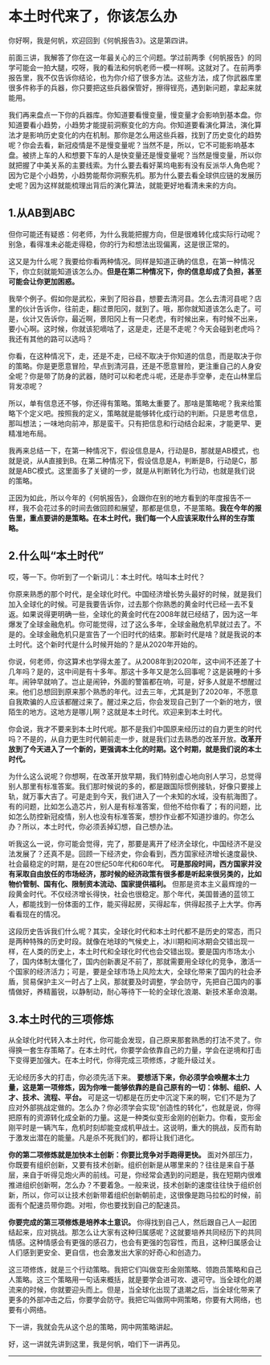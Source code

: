 # 本土时代来了，你该怎么办

你好啊，我是何帆，欢迎回到《何帆报告3》。这是第四讲。

前面三讲，我解答了你在这一年最关心的三个问题。学过前两季《何帆报告》的同学可能会一拍大腿，哎呀，我的看法和何帆老师一模一样啊。这就对了。在前两季报告里，我不仅告诉你结论，也为你介绍了很多方法。这些方法，成了你武器库里很多件称手的兵器，你只要把这些兵器保管好，擦得锃亮，遇到新问题，拿起来就能用。

我们再来盘点一下你的兵器库。你知道要看慢变量，慢变量才会影响到基本盘。你知道要看小趋势，小趋势才能提前洞察变化的方向。你知道要看演化算法，演化算法才是影响历史变化的内在机制。那你是怎么用这些兵器，找到了历史变化的趋势呢？你会去看，新冠疫情是不是慢变量呢？当然不是，所以，它不可能影响基本盘。被挤上车的人和想要下车的人是快变量还是慢变量呢？当然是慢变量，所以你就把握了中美关系的主要线索。为什么要去看好莱坞电影有没有反派华人角色呢？因为它是个小趋势，小趋势能帮你洞察先机。那为什么要去看全球供应链的发展历史呢？因为这样就能梳理出背后的演化算法，就能更好地看清未来的方向。

## 1.从AB到ABC

但你可能还有疑惑：何老师，为什么我能把握方向，但是很难转化成实际行动呢？别急，看得准未必能走得稳，你的行为和想法出现偏离，这是很正常的。

这又是为什么呢？我要给你看两种情况。同样是知道正确的信息，在第一种情况下，你立刻就能知道该怎么办。**但是在第二种情况下，你的信息却成了负担，甚至可能会让你更加困惑。**

我举个例子。假如你是武松，来到了阳谷县，想要去清河县。怎么去清河县呢？店里的伙计告诉你，往前走，翻过景阳冈，就到了。哦，那你就知道该怎么走了。可是，伙计又告诉你，最近啊，景阳冈上有一只老虎，有时候出来，有时候不出来，要小心啊。这时候，你就该犯嘀咕了，这是走，还是不走呢？今天会碰到老虎吗？我还有其他的路可以选吗？

你看，在这种情况下，走，还是不走，已经不取决于你知道的信息，而是取决于你的策略。你是更愿意冒险，早点到清河县，还是不愿意冒险，更注重自己的人身安全呢？你是带了防身的武器，随时可以和老虎斗呢，还是赤手空拳，走在山林里后背发凉呢？

所以，单有信息还不够，你还得有策略。策略太重要了。那啥是策略呢？我来给策略下个定义吧。按照我的定义，策略就是能够转化成行动的判断。只是思考信息，那叫想法；一味地向前冲，那是蛮干。只有把信息和行动结合起来，才能更早、更精准地布局。

我再来总结一下，在第一种情况下，假设信息是A，行动是B，那就是AB模式，也就是说，从A直接到B。在第二种情况下，假设信息是A，判断是B，行动是C，那就是ABC模式。这里面多了关键的一步，就是从判断转化为行动，也就是我们说的策略。

正因为如此，所以今年的《何帆报告》，会跟你在别的地方看到的年度报告不一样，我不会花过多的时间去做回顾和展望，那都是信息，不是策略。**我在今年的报告里，重点要讲的是策略。在本土时代，我们每一个人应该采取什么样的生存策略。**

## 2.什么叫“本土时代”

哎，等一下。你听到了一个新词儿：本土时代。啥叫本土时代？

你原来熟悉的那个时代，是全球化时代。中国经济增长势头最好的时候，就是我们加入全球化的时候。可是我要告诉你，过去那个你熟悉的黄金时代已经一去不复返。如果说得更明确一些，全球化的黄金时代在2008年就已经结了，因为这一年爆发了全球金融危机。你可能觉得，过了这么多年，全球金融危机早就过去了。不是的。全球金融危机只是宣告了一个旧时代的结束。那新时代是啥？就是我说的本土时代。这个新时代是什么时候开始的？是从2020年开始的。

你说，何老师，你这算术也学得太差了。从2008年到2020年，这中间不还差了十几年吗？是的，这中间是有十多年。那这十多年又是怎么回事呢？这是装睡的十多年。闹钟早就响了。岂止是闹钟，外面的警笛都在响，可是，好多人就是不想醒过来。他们总想回到原来那个熟悉的年代。过去三年，尤其是到了2020年，不愿意自我欺骗的人应该都醒过来了。醒过来之后，你会发现自己到了一个新的地方，很陌生的地方。这地方是哪儿啊？这就是本土时代。欢迎来到本土时代。

你会说，我才不要来到本土时代呢。那不是我们中国原来经历过的自力更生的时代吗？不是的，从自力更生时代朝前走一步，就是我们过去熟悉的改革开放。**改革开放到了今天进入了一个新的，更强调本土化的时期。这个时期，就是我们说的本土时代。**

为什么这么说呢？你想啊，在改革开放早期，我们特别虚心地向别人学习，总觉得别人那里有标准答案。我们那时候说的多的，都是跟国际惯例接轨，好像只要接上轨，就万事大吉了。可是走到今天，我们进入了一个未知的水域，没有航海图了。有的问题，比如怎么造芯片，别人是有标准答案，但他不给你看了；有的问题，比如怎么防控新冠疫情，别人也没有标准答案，想抄作业都不知道抄谁的。你怎么办？所以，本土时代，你必须丢掉幻想，自己想办法。

听我这么一说，你可能会觉得，完了，那要是离开了经济全球化，中国经济不是没法发展了？还真不是。回顾一下经济史，你会看到，西方国家经济增长速度最快、社会最稳定的时期，是在20世纪50年代和60年代。
**可是那段时间，西方国家并没有采取自由放任的市场经济，那时候的经济政策有很多都是听起来很另类的，比如物价管制、国有化、限制资本流动、国家提供福利。** 但那是资本主义最辉煌的一段黄金时代。不仅经济增长得快，社会也很稳定。那个年代，美国普通的蓝领工人，都能找到一份体面的工作，能买得起房，买得起车，供得起孩子上大学。你再看看现在的情况。

这段历史告诉我们什么呢？其实，全球化时代和本土时代都不是历史的常态，而只是两种特殊的历史时段。就像在地球的气候史上，冰川期和间冰期会交错出现一样，在人类的历史上，本土时代和全球化时代也会交错出现。要是国内市场太小了，国内体制太僵化了，国内创新裹足不前了，那就需要用全球化的竞争，激活一个国家的经济活力；可是，要是全球市场上风险太大，全球化带来了国内的社会矛盾，贸易保护主义一时占了上风，那就要及时调整，学会防守，先把自己国内的事情做好，养精蓄锐，以静制动，耐心等待下一轮的全球化浪潮、新技术革命浪潮。

## 3.本土时代的三项修炼

从全球化时代转入本土时代，你可能会发现，自己原来那套熟悉的打法不灵了。你得换一套生存策略了。在本土时代，你要学会依靠自己的力量，学会在逆境和打击下变得更加强大。在本土时代，你得完成三项修炼，才能升级过关。

无论经历多大的打击，你必须先活下来。
**要想活下来，你必须学会唤醒本土力量，这是第一项修炼，因为你唯一能够依靠的是自己原有的一切：体制、组织、人才、技术、流程、平台。** 可是这一切都是在历史中沉淀下来的啊，它们不是为了应对外部挑战定做的。怎么办？你必须学会实现“创造性的转化”，也就是说，你得把原有的资源转化成全新的力量。这是一种类似变形金刚的创新力。你看，变形金刚平时是一辆汽车，危机时刻却能变成机甲战士。这说明，重大的挑战，反而有助于激发出潜在的能量。凡是杀不死我们的，都将让我们进化。

**你的第二项修炼就是加快本土创新：你要比竞争对手跑得更快。** 面对外部压力，你既要有组织创新，又要有技术创新。组织创新是从哪里来的？往往是来自于基层，来自于听得见炮火声的前线。可是，你经常会遇到的问题是，我在短期内很难推进组织创新啊，怎么办？不要着急。一般来说，技术创新的速度往往快于组织创新，所以，你可以让技术创新带着组织创新朝前走，这很像是跑马拉松的时候，前面有个配速员带你跑。对啦，你也要找到自己的配速员。

**你要完成的第三项修炼是培养本土意识。** 你得找到自己人，然后跟自己人一起团结起来，应对挑战。那怎么让大家有这种归属感呢？这就要培养共同经历下的共同情感。这种情感会有更强的感召力，也会有更强的包容性，而且，这种归属感会让人们感到更安全、更自信，也会激发出大家的好奇心和创造力。

这三项修炼，就是三个行动策略。我把它们叫做变形金刚策略、领跑员策略和自己人策略。这三个策略用一句话来概括，就是要学会进可攻、退可守。当全球化的潮流来的时候，你就要迎头而上。但是，当全球化出现了退潮之后，当全球化带来了更多的外部冲击之后，你要学会防守。我把它叫做网中网策略，你要有大网络，也要有小网络。

下一讲，我就会先从这个总的策略，网中网策略讲起。

好，这一讲就先讲到这里，我是何帆，咱们下一讲再见。

---

